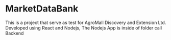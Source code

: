 # MarketDataBank
This is a project that serve as test for AgroMall Discovery and Extension Ltd. Developed using React and Nodejs, The Nodejs App is inside of folder call Backend
